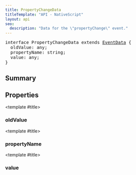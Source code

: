 ```yaml
---
title: PropertyChangeData
titleTemplate: "API - NativeScript"
layout: api
seo:
  description: "Data for the \"propertyChange\" event."
---
```


<!-- This page is auto generated, do not edit manually. -->
<!-- Run "yarn generate:api-docs" to regenerate -->

<script setup lang="ts">
  import { provide } from "vue";
  import API_DATA from "./PropertyChangeData.data.json";
  
  provide('API_DATA', API_DATA);
</script>

<APIRefHierarchy v-once />

<pre class="[&_a]:text-green-400">interface PropertyChangeData extends <a href="/api/interface/EventData">EventData</a> {
  oldValue: any;
  propertyName: string;
  value: any;
}</pre>

<APIRefComment commentBase64="eyJibG9ja1RhZ3MiOltdLCJtb2RpZmllclRhZ3MiOnt9LCJzdW1tYXJ5IjpbeyJraW5kIjoidGV4dCIsInRleHQiOiJEYXRhIGZvciB0aGUgXCJwcm9wZXJ0eUNoYW5nZVwiIGV2ZW50LiJ9XX0=" v-once />

## <Heading ignore>Summary</Heading>

<APIRefSummary v-once />

## Properties

<div class="isOptional">

<APIRef for="1777" v-once>

<template #title>

### oldValue

</template>

</APIRef>

</div>

<div class="">

<APIRef for="1775" v-once>

<template #title>

### propertyName

</template>

</APIRef>

</div>

<div class="">

<APIRef for="1776" v-once>

<template #title>

### value

</template>

</APIRef>

</div>
